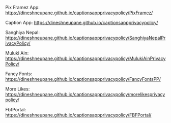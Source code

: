 Pix Framez App: https://dineshneupane.github.io/captionsappprivacypolicy/PixFramez/

Caption App: https://dineshneupane.github.io/captionsappprivacypolicy/

Sanghiya Nepal: https://dineshneupane.github.io/captionsappprivacypolicy/SanghiyaNepalPrivacyPolicy/

Muluki Ain: https://dineshneupane.github.io/captionsappprivacypolicy/MulukiAinPrivacyPolicy/

Fancy Fonts: https://dineshneupane.github.io/captionsappprivacypolicy/FancyFontsPP/

More Likes: https://dineshneupane.github.io/captionsappprivacypolicy/morelikesprivacypolicy/

FbfPortal:  https://dineshneupane.github.io/captionsappprivacypolicy/FBFPortal/

